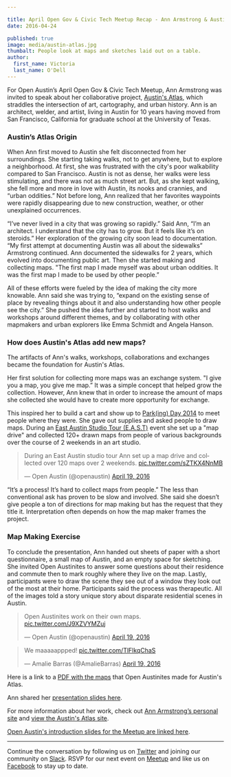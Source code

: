 ```yaml
---

title: April Open Gov & Civic Tech Meetup Recap - Ann Armstrong & Austin's Atlas
date: 2016-04-24

published: true
image: media/austin-atlas.jpg
thumbalt: People look at maps and sketches laid out on a table.
author:
  first_name: Victoria
  last_name: O'Dell
---
```


For Open Austin’s April Open Gov & Civic Tech Meetup, Ann Armstrong was invited to speak about her collaborative project, [Austin's Atlas](http://www.austinsatlas.com/), which straddles the intersection of art, cartography, and urban history. Ann is an architect, welder, and artist, living in Austin for 10 years having moved from San Francisco, California for graduate school at the University of Texas.

### Austin’s Atlas Origin

When Ann first moved to Austin she felt disconnected from her surroundings. She starting taking walks, not to get anywhere, but to explore a neighborhood. At first, she was frustrated with the city's poor walkability compared to San Francisco. Austin is not as dense, her walks were less stimulating, and there was not as much street art. But, as she kept walking, she fell more and more in love with Austin, its nooks and crannies, and “urban oddities.” Not before long, Ann realized that her favorites waypoints were rapidly disappearing due to new construction, weather, or other unexplained occurrences.

“I’ve never lived in a city that was growing so rapidly.” Said Ann, “I’m an architect. I understand that the city has to grow. But it feels like it’s on steroids.” Her exploration of the growing city soon lead to documentation. “My first attempt at documenting Austin was all about the sidewalks” Armstrong continued. Ann documented the sidewalks for 2 years, which evolved into documenting public art. Then she started making and collecting maps. "The first map I made myself was about urban oddities. It was the first map I made to be used by other people.”

All of these efforts were fueled by the idea of making the city more knowable. Ann said she was trying to, “expand on the existing sense of place by revealing things about it and also understanding how other people see the city.” She pushed the idea further and started to host walks and workshops around different themes, and by collaborating with other mapmakers and urban explorers like Emma Schmidt and Angela Hanson.


### How does Austin's Atlas add new maps?

The artifacts of Ann's walks, workshops, collaborations and exchanges became the foundation for Austin's Atlas.

Her first solution for collecting more maps was an exchange system. "I give you a map, you give me map.” It was a simple concept that helped grow the collection. However, Ann knew that in order to increase the amount of maps she collected she would have to create more opportunity for exchange.

This inspired her to build a cart and show up to [Park(ing) Day 2014](https://www.facebook.com/events/540975332670526/) to meet people where they were. She gave out supplies and asked people to draw maps. During an [East Austin Studio Tour (E.A.S.T)](http://east.bigmedium.org/) event she set up a "map drive" and collected 120+ drawn maps from people of various backgrounds over the course of 2 weekends in an art studio.

<blockquote class="twitter-tweet" data-lang="en"><p lang="en" dir="ltr">During an East Austin studio tour Ann set up a map drive and collected over 120 maps over 2 weekends. <a href="https://t.co/sZTKX4NnMB">pic.twitter.com/sZTKX4NnMB</a></p>&mdash; Open Austin (@openaustin) <a href="https://twitter.com/openaustin/status/722227520364421120">April 19, 2016</a></blockquote>

“It’s a process! It’s hard to collect maps from people.” The less than conventional ask has proven to be slow and involved. She said she doesn’t give people a ton of directions for map making but has the request that they title it. Interpretation often depends on how the map maker frames the project.

### Map Making Exercise

To conclude the presentation, Ann handed out sheets of paper with a short questionnaire, a small map of Austin, and an empty space for sketching. She invited Open Austinites to answer some questions about their residence and commute then to mark roughly where they live on the map. Lastly, participants were to draw the scene they see out of a window they look out of the most at their home. Participants said the process was therapeutic. All of the images told a story unique story about disparate residential scenes in Austin.

<blockquote class="twitter-tweet" data-lang="en"><p lang="en" dir="ltr">Open Austinites work on their own maps. <a href="https://t.co/J9XZVYMZuj">pic.twitter.com/J9XZVYMZuj</a></p>&mdash; Open Austin (@openaustin) <a href="https://twitter.com/openaustin/status/722234979707592705">April 19, 2016</a></blockquote>

<blockquote class="twitter-tweet" data-lang="en"><p lang="en" dir="ltr">We maaaaappped! <a href="https://t.co/TlFlkqChaS">pic.twitter.com/TlFlkqChaS</a></p>&mdash; Amalie Barras (@AmalieBarras) <a href="https://twitter.com/AmalieBarras/status/722234618116595713">April 19, 2016</a></blockquote>

Here is a link to a [PDF with the maps](/media/documents/OA_Austin_Atlas_Scans.pdf) that Open Austinites made for Austin's Atlas.

Ann shared her [presentation slides here](/media/documents/April_18_Austins_Atlas_presentation.pdf).

For more information about her work, check out [Ann Armstrong’s personal site](http://ann-made.org/) and [view the Austin's Atlas site](http://www.austinsatlas.com/).

[Open Austin's introduction slides for the Meetup are linked here](https://docs.google.com/presentation/d/157dhPuRQNa4vpyp1YjCY8ao7tWcxs9ma7lQDeIHENpQ/edit?usp=sharing).

---

Continue the conversation by following us on [Twitter](https://twitter.com/openaustin) and joining our community on [Slack](http://slack.open-austin.org/).
RSVP for our next event on [Meetup](http://www.meetup.com/Open-Austin/) and like us on [Facebook](https://www.facebook.com/Open-Austin-412390968837071/) to stay up to date.

<script async src="//platform.twitter.com/widgets.js" charset="utf-8"></script>
